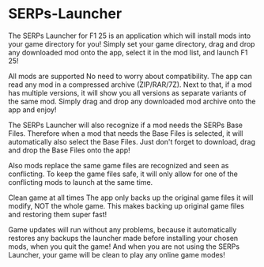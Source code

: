 # SERPs-Launcher

The SERPs Launcher for F1 25 is an application which will install mods into your game directory for you! Simply set your game directory, drag and drop any downloaded mod onto the app, select it in the mod list, and launch F1 25!

All mods are supported
No need to worry about compatibility. The app can read any mod in a compressed archive (ZIP/RAR/7Z). Next to that, if a mod has multiple versions, it will show you all versions as separate variants of the same mod. Simply drag and drop any downloaded mod archive onto the app and enjoy!

The SERPs Launcher will also recognize if a mod needs the SERPs Base Files. Therefore when a mod that needs the Base Files is selected, it will automatically also select the Base Files.  Just don't forget to download, drag and drop the Base Files onto the app!

Also mods replace the same game files are recognized and seen as conflicting. To keep the game files safe, it will only allow for one of the conflicting mods to launch at the same time.

Clean game at all times
The app only backs up the original game files it will modify, NOT the whole game. This makes backing up original game files and restoring them super fast!

Game updates will run without any problems, because it automatically restores any backups the launcher made before installing your chosen mods, when you quit the game! And when you are not using the SERPs Launcher, your game will be clean to play any online game modes!
